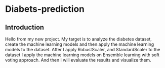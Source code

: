 # Diabets-prediction
## Introduction
Hello from my new project.
My target is to analyze the diabetes dataset, create the machine learning models and then apply the machine learning models to the dataset. 
After I apply RobustScaler, and StandardScaler to the dataset I apply the machine learning models on Ensemble learning with soft voting approach.
And then I will evaluate the results and visualize them.
